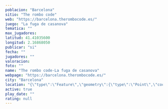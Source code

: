 ```yaml
---
poblacion: "Barcelona"
sitio: "The rombo code"
web: "https://barcelona.therombocode.es/"
juego: "La fuga de casanova"
tematica: ""
max_jugadores: 
latitud: 41.41035600
longitud: 2.16868050
publicar: "si"
fecha: ""
jugadores: ""
valoracion: 
foto: ""
name: "The rombo code-La fuga de casanova"
webpage: "https://barcelona.therombocode.es/"
city: "Barcelona"
location: "{\"type\":\"Feature\",\"geometry\":{\"type\":\"Point\",\"coordinates\":[2.1686805,41.410356]}}"
active: true
play_date: ""
rating: null
---
```

